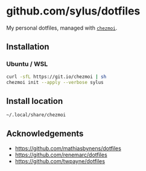 # github.com/sylus/dotfiles

My personal dotfiles, managed with [`chezmoi`](https://github.com/twpayne/chezmoi).

## Installation

### Ubuntu / WSL

```sh
curl -sfL https://git.io/chezmoi | sh
chezmoi init --apply --verbose sylus
```

## Install location

```sh
~/.local/share/chezmoi
```

## Acknowledgements

* https://github.com/mathiasbynens/dotfiles
* https://github.com/renemarc/dotfiles
* https://github.com/twpayne/dotfiles
